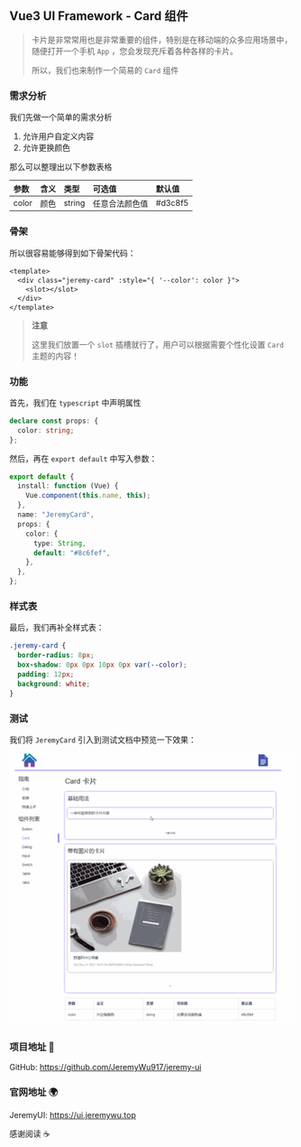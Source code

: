 ## Vue3 UI  Framework - Card 组件

> 卡片是非常常用也是非常重要的组件，特别是在移动端的众多应用场景中，随便打开一个手机 `App` ，您会发现充斥着各种各样的卡片。
>
> 所以，我们也来制作一个简易的 `Card` 组件

### 需求分析

我们先做一个简单的需求分析

1. 允许用户自定义内容
4. 允许更换颜色

那么可以整理出以下参数表格

| 参数  | 含义 | 类型   | 可选值         | 默认值  |
| :---- | :--- | :----- | :------------- | :------ |
| color | 颜色 | string | 任意合法颜色值 | #d3c8f5 |

### 骨架

所以很容易能够得到如下骨架代码：

```vue
<template>
  <div class="jeremy-card" :style="{ '--color': color }">
    <slot></slot>
  </div>
</template>
```

> **注意**
>
> 这里我们放置一个 `slot` 插槽就行了，用户可以根据需要个性化设置 `Card` 主题的内容！

### 功能

首先，我们在 `typescript` 中声明属性

```typescript
declare const props: {
  color: string;
};
```

然后，再在 `export default` 中写入参数：

```typescript
export default {
  install: function (Vue) {
    Vue.component(this.name, this);
  },
  name: "JeremyCard",
  props: {
    color: {
      type: String,
      default: "#8c6fef",
    },
  },
};
```

### 样式表

最后，我们再补全样式表：

```scss
.jeremy-card {
  border-radius: 8px;
  box-shadow: 0px 0px 10px 0px var(--color);
  padding: 12px;
  background: white;
}
```

### 测试

我们将 `JeremyCard` 引入到测试文档中预览一下效果：

![card](https://raw.githubusercontent.com/jeremywu917/jeremywuassets/main/src/blog/card.gif)

### 项目地址 :gift:

GitHub: https://github.com/JeremyWu917/jeremy-ui

### 官网地址 :earth_africa:

JeremyUI: https://ui.jeremywu.top



感谢阅读 :coffee:
